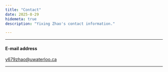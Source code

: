 ```yaml
---
title: "Contact"
date: 2025-8-29
hidemeta: true
description: "Yixing Zhao's contact information."

---
```


---

#### E-mail address

y679zhao@uwaterloo.ca

---
